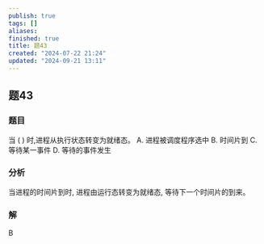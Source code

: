 ```yaml
---
publish: true
tags: []
aliases: 
finished: true
title: 题43
created: "2024-07-22 21:24"
updated: "2024-09-21 13:11"
---
```

## 题43
### 题目
当 ( ) 时,进程从执行状态转变为就绪态。
A. 进程被调度程序选中 
B. 时间片到
C. 等待某一事件 
D. 等待的事件发生
### 分析
当进程的时间片到时, 进程由运行态转变为就绪态, 等待下一个时间片的到来。
### 解
B